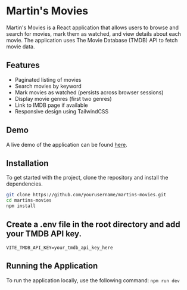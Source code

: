 # Martin's Movies

Martin's Movies is a React application that allows users to browse and search for movies, mark them as watched, and view details about each movie. The application uses The Movie Database (TMDB) API to fetch movie data.

## Features

- Paginated listing of movies
- Search movies by keyword
- Mark movies as watched (persists across browser sessions)
- Display movie genres (first two genres)
- Link to IMDB page if available
- Responsive design using TailwindCSS

## Demo

A live demo of the application can be found [here](#).

## Installation

To get started with the project, clone the repository and install the dependencies.

```bash
git clone https://github.com/yourusername/martins-movies.git
cd martins-movies
npm install
```

## Create a .env file in the root directory and add your TMDB API key. 

```VITE_TMDB_API_KEY=your_tmdb_api_key_here``` 

## Running the Application

To run the application locally, use the following command:
```npm run dev```
